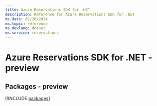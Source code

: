 ```yaml
---
title: Azure Reservations SDK for .NET
description: Reference for Azure Reservations SDK for .NET
ms.date: 02/26/2024
ms.topic: reference
ms.devlang: dotnet
ms.service: reservations
---
```

# Azure Reservations SDK for .NET - preview
## Packages - preview
[!INCLUDE [packages](reservations-index.md)]